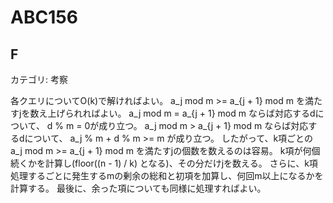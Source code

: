 # ABC156

## F
カテゴリ: 考察

各クエリについてO(k)で解ければよい。
a_j mod m >= a_{j + 1} mod m を満たすjを数え上げられればよい。
a_j mod m = a_{j + 1} mod m ならば対応するdについて、 d % m = 0が成り立つ。
a_j mod m > a_{j + 1} mod m ならば対応するdについて、 a_j % m + d % m >= m が成り立つ。
したがって、k項ごとの a_j mod m >= a_{j + 1} mod m を満たすjの個数を数えるのは容易。
k項が何個続くかを計算し(floor((n - 1) / k) となる)、その分だけjを数える。
さらに、k項処理するごとに発生するmの剰余の総和と初項を加算し、何回m以上になるかを計算する。
最後に、余った項についても同様に処理すればよい。
